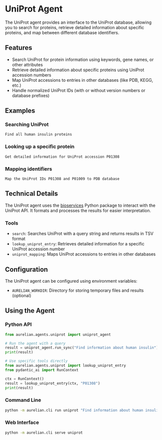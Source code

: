 # UniProt Agent

The UniProt agent provides an interface to the UniProt database, allowing you to search for proteins, retrieve detailed information about specific proteins, and map between different database identifiers.

## Features

- Search UniProt for protein information using keywords, gene names, or other attributes
- Retrieve detailed information about specific proteins using UniProt accession numbers
- Map UniProt accessions to entries in other databases (like PDB, KEGG, etc.)
- Handle normalized UniProt IDs (with or without version numbers or database prefixes)

## Examples

### Searching UniProt

```
Find all human insulin proteins
```

### Looking up a specific protein

```
Get detailed information for UniProt accession P01308
```

### Mapping identifiers

```
Map the UniProt IDs P01308 and P01009 to PDB database
```

## Technical Details

The UniProt agent uses the [bioservices](https://bioservices.readthedocs.io/en/master/) Python package to interact with the UniProt API. It formats and processes the results for easier interpretation.

### Tools

- `search`: Searches UniProt with a query string and returns results in TSV format
- `lookup_uniprot_entry`: Retrieves detailed information for a specific UniProt accession number
- `uniprot_mapping`: Maps UniProt accessions to entries in other databases

## Configuration

The UniProt agent can be configured using environment variables:

- `AURELIAN_WORKDIR`: Directory for storing temporary files and results (optional)

## Using the Agent

### Python API

```python
from aurelian.agents.uniprot import uniprot_agent

# Run the agent with a query
result = uniprot_agent.run_sync("Find information about human insulin")
print(result)

# Use specific tools directly
from aurelian.agents.uniprot import lookup_uniprot_entry
from pydantic_ai import RunContext

ctx = RunContext()
result = lookup_uniprot_entry(ctx, "P01308")
print(result)
```

### Command Line

```bash
python -m aurelian.cli run uniprot "Find information about human insulin"
```

### Web Interface

```bash
python -m aurelian.cli serve uniprot
```